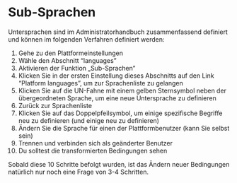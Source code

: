 
# Sub-Sprachen

Untersprachen sind im Administratorhandbuch zusammenfassend definiert und können im folgenden Verfahren definiert werden:

1. Gehe zu den Plattformeinstellungen
2. Wähle den Abschnitt “languages”
3. Aktivieren der Funktion „Sub-Sprachen“
4. Klicken Sie in der ersten Einstellung dieses Abschnitts auf den Link “Platform languages”, um zur Sprachenliste zu gelangen
5. Klicken Sie auf die UN-Fahne mit einem gelben Sternsymbol neben der übergeordneten Sprache, um eine neue Untersprache zu definieren
6. Zurück zur Sprachenliste
7. Klicken Sie auf das Doppelpfeilsymbol, um einige spezifische Begriffe neu zu definieren \(und einige neu zu definieren\)
8. Ändern Sie die Sprache für einen der Plattformbenutzer \(kann Sie selbst sein\)
9. Trennen und verbinden sich als geänderter Benutzer
10. Du solltest die transformierten Bedingungen sehen

Sobald diese 10 Schritte befolgt wurden, ist das Ändern neuer Bedingungen natürlich nur noch eine Frage von 3-4 Schritten.